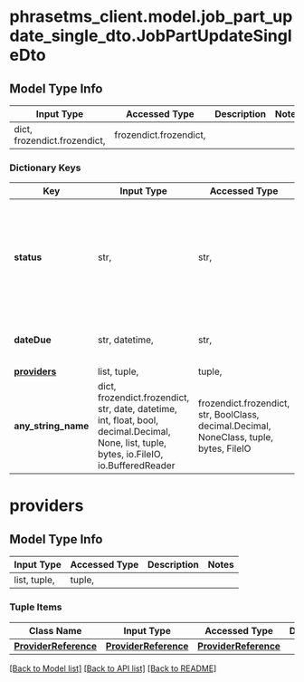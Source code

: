 # phrasetms_client.model.job_part_update_single_dto.JobPartUpdateSingleDto

## Model Type Info

| Input Type                   | Accessed Type          | Description | Notes |
| ---------------------------- | ---------------------- | ----------- | ----- |
| dict, frozendict.frozendict, | frozendict.frozendict, |             |

### Dictionary Keys

| Key                         | Input Type                                                                                                                                  | Accessed Type                                                                           | Description                                                        | Notes                                                                                                          |
| --------------------------- | ------------------------------------------------------------------------------------------------------------------------------------------- | --------------------------------------------------------------------------------------- | ------------------------------------------------------------------ | -------------------------------------------------------------------------------------------------------------- |
| **status**                  | str,                                                                                                                                        | str,                                                                                    |                                                                    | must be one of ["NEW", "ACCEPTED", "DECLINED", "REJECTED", "DELIVERED", "EMAILED", "COMPLETED", "CANCELLED", ] |
| **dateDue**                 | str, datetime,                                                                                                                              | str,                                                                                    |                                                                    | [optional] value must conform to RFC-3339 date-time                                                            |
| **[providers](#providers)** | list, tuple,                                                                                                                                | tuple,                                                                                  |                                                                    | [optional]                                                                                                     |
| **any_string_name**         | dict, frozendict.frozendict, str, date, datetime, int, float, bool, decimal.Decimal, None, list, tuple, bytes, io.FileIO, io.BufferedReader | frozendict.frozendict, str, BoolClass, decimal.Decimal, NoneClass, tuple, bytes, FileIO | any string name can be used but the value must be the correct type | [optional]                                                                                                     |

# providers

## Model Type Info

| Input Type   | Accessed Type | Description | Notes |
| ------------ | ------------- | ----------- | ----- |
| list, tuple, | tuple,        |             |

### Tuple Items

| Class Name                                    | Input Type                                    | Accessed Type                                 | Description | Notes |
| --------------------------------------------- | --------------------------------------------- | --------------------------------------------- | ----------- | ----- |
| [**ProviderReference**](ProviderReference.md) | [**ProviderReference**](ProviderReference.md) | [**ProviderReference**](ProviderReference.md) |             |

[[Back to Model list]](../../README.md#documentation-for-models) [[Back to API list]](../../README.md#documentation-for-api-endpoints) [[Back to README]](../../README.md)
